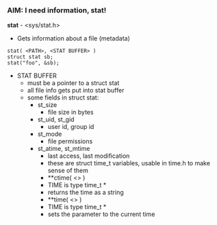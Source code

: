 ### AIM: I need information, stat!

**stat** - &lt;sys/stat.h&gt;  
+ Gets information about a file (metadata)  
```
stat( <PATH>, <STAT BUFFER> )  
struct stat sb;  
stat("foo", &sb);
```
+ STAT BUFFER 
	+ must be a pointer to a struct stat
	+ all file info gets put into stat buffer
	+ some fields in struct stat: 
		+ st_size
		    + file size in bytes
		+ st_uid, st_gid
		    + user id, group id
		+ st_mode
		    + file permissions
		+ st_atime, st_mtime
		    + last access, last modification
		    + these are struct time_t variables, usable in time.h to make sense of them
		    + **ctime( &lt;<TIME>&gt; )
			+ TIME is type time_t *
			+ returns the time as a string
		    + **time( &lt;<TIME>&gt; )
			+ TIME is type time_t *
			+ sets the parameter to the current time
